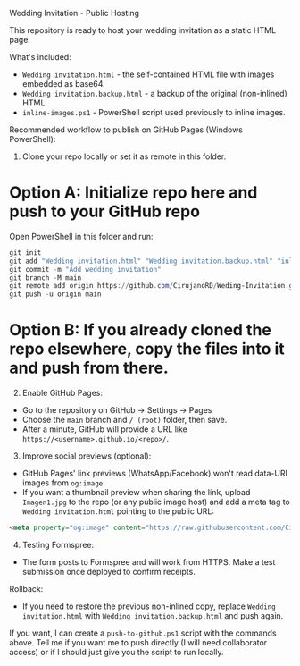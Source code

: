 Wedding Invitation - Public Hosting

This repository is ready to host your wedding invitation as a static HTML page.

What's included:
- `Wedding invitation.html` - the self-contained HTML file with images embedded as base64.
- `Wedding invitation.backup.html` - a backup of the original (non-inlined) HTML.
- `inline-images.ps1` - PowerShell script used previously to inline images.

Recommended workflow to publish on GitHub Pages (Windows PowerShell):

1. Clone your repo locally or set it as remote in this folder.

# Option A: Initialize repo here and push to your GitHub repo
Open PowerShell in this folder and run:

```powershell
git init
git add "Wedding invitation.html" "Wedding invitation.backup.html" "inline-images.ps1" README.md .nojekyll
git commit -m "Add wedding invitation"
git branch -M main
git remote add origin https://github.com/CirujanoRD/Weding-Invitation.git
git push -u origin main
```

# Option B: If you already cloned the repo elsewhere, copy the files into it and push from there.

2. Enable GitHub Pages:
- Go to the repository on GitHub -> Settings -> Pages
- Choose the `main` branch and `/ (root)` folder, then save.
- After a minute, GitHub will provide a URL like `https://<username>.github.io/<repo>/`.

3. Improve social previews (optional):
- GitHub Pages' link previews (WhatsApp/Facebook) won't read data-URI images from `og:image`.
- If you want a thumbnail preview when sharing the link, upload `Imagen1.jpg` to the repo (or any public image host) and add a meta tag to `Wedding invitation.html` pointing to the public URL:

```html
<meta property="og:image" content="https://raw.githubusercontent.com/CirujanoRD/Weding-Invitation/main/Imagen1.jpg" />
```

4. Testing Formspree:
- The form posts to Formspree and will work from HTTPS. Make a test submission once deployed to confirm receipts.

Rollback:
- If you need to restore the previous non-inlined copy, replace `Wedding invitation.html` with `Wedding invitation.backup.html` and push again.

If you want, I can create a `push-to-github.ps1` script with the commands above. Tell me if you want me to push directly (I will need collaborator access) or if I should just give you the script to run locally.
